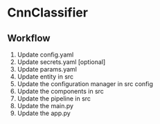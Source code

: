 # CnnClassifier

## Workflow
1. Update config.yaml
2. Update secrets.yaml [optional]
3. Update params.yaml
4. Update entity in src
5. Update the configuration manager in src config
6. Update the components in src 
7. Update the pipeline in src
8. Update the main.py 
9. Update the app.py